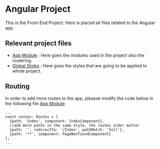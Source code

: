 ﻿# Angular Project 

This is the Front-End Project. Here is placed all files related to the Angular app

## Relevant project files

 - [App Module](https://github.com/SoftwareEngineerESCOM/IngSof/blob/Desarrollo-Front/Front_End-Project/src/app/app.module.ts) : Here goes the modules used in the project also the routering.
 - [Global Styles](https://github.com/SoftwareEngineerESCOM/IngSof/blob/Desarrollo-Front/Front_End-Project/src/styles.css) : Here goes the styles that are going to be applied to whole project.

## Routing
In order to add more routes to the app, pleasse modify the code below in the following file [App Module](https://github.com/SoftwareEngineerESCOM/IngSof/blob/Desarrollo-Front/Front_End-Project/src/app/app.module.ts):

    ...
    const routes: Routes = [
      {path: 'Index', component: IndexComponent},
      //add more paths in the same style, the routes order matter
      {path: '', redirectTo: '/Index', pathMatch: 'full'},
      {path: '**', component: PageNotFoundComponent}
    ];
    ...

